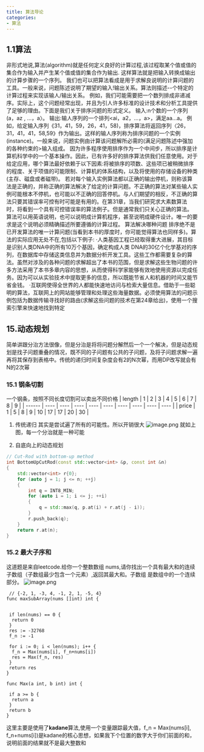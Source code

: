 ```yaml
---
title: 算法导论
categories:
- 算法
---
```


## 1.1算法
非形式地说,算法(algorithm)就是任何定义良好的计算过程,该过程取某个值或值的集合作为输入并产生某个值或值的集合作为输出.
这样算法就是把输入转换成输出的计算步骤的一个序列。
我们也可以把算法看成是用于求解良说明的计算问题的工具。一般来说，问题陈述说明了期望的输入!输出关系。算法则描述--个特定的计算过程来实现该输人/输出关系。
例如，我们可能需要把一个数列排成非递减序。实际上，这个问题经常出现，并且为引人许多标准的设计技术和分析工具提供了足够的理由。下面是我们关于排序问题的形式定义。
输入:n个数的一个序列(a，az , …，a〉。
输出:输人序列的一个排列<ai，a2，…，a>，满足aa…a。
例如，给定输入序列《31，41，59，26，41，58)，排序算法将返回序列〈26，31，41，41，58,59》作为输出。这样的输人序列称为排序问题的一个实例(instance)。一般来说，问题实例由计算该问题解所必需的(满足问题陈述中强加的各种约束的>输入组成。
因为许多程序使用排序作为一个中间步，所以排序是计算机科学中的一个基本操作。因此，已有许多好的排序算法供我们任意使用。对于给定应用，哪个算法最好依赖于以下因素:将被排序的项数、这些项已被稍微排序的程度、关于项值的可能限制、计算机的体系结构，以及将使用的存储设备的种类(主存、磁盘或者磁带)。
若对每个输入实例算法都以正确的输出停机，则称该算法是正确的，并称正确的算法解决了给定的计算问题。不正确的算法对某些输人实例可能根本不停机，也可能以不正确的回答停机。与人们期望的相反，不正确的算法只要其错误率可控有时可能是有用的。在第31章，当我们研究求大素数算法时，将看到一个具有可控错误率的算法例子。但是通常我们只关心正确的算法。
算法可以用英语说明，也可以说明成计算机程序，甚至说明成硬件设计。唯一的要求是这个说明必须精确描述所要遵循的计算过程。
算法解决哪种问题
排序绝不是已开发算法的唯一计算问题(当看到本书的厚度时，你可能觉得算法也同样多)。算法的实际应用无处不在,包括以下例子:
·人类基因工程已经取得重大进展，其目标是识别人类DNA中的所有10万个基因，确定构成人类 DNA的30亿个化学基对的序列，在数据库中存储这类信息并为数据分析开发工具。这些工作都需要复杂的算法。虽然对涉及的各种问题的求解超出了本书的范围，但是求解这些生物问题的许多方法采用了本书多章内容的思想，从而使得科学家能够有效地使用资源以完成任务。因为可以从实验技术中提取更多的信息，所以既能节省人和机器的时间又能节省金钱。
·互联网使得全世界的人都能快速地访问与检索大量信息。借助于一些聪明的算法，互联网上的网站能够管理和处理这些海量数据。必须使用算法的问题示例包括为数据传输寻找好的路由(求解这些问题的技术在第24章给出)，使用一个搜索引擎来快速地找到特定



## 15.动态规划

简单讲跟分治方法很像，但是分治是将将问题分解然后一个一个解决，但是动态规划是找子问题重叠的情况，既不同的子问题有公共的子问题，及将子问题求解一遍再将其保存到表格中。传统的递归时间复杂度会有2的N次幂，而用DP改写就会有N的2次幂

### 15.1 钢条切割

一个钢条，按照不同长度切割可以卖出不同价格
| length | 1    | 2    | 3    | 4    | 5    | 6    | 7    | 8    | 9    |
| ------ | ---- | ---- | ---- | ---- | ---- | ---- | ---- | ---- | ---- |
| price  | 1    | 5    | 8    | 9    | 10   | 17   | 17   | 20   | 30   |

1. 传统递归
其实是尝试遍了所有的可能性。所以开销很大
![image.png](https://p6-juejin.byteimg.com/tos-cn-i-k3u1fbpfcp/a40b543d0ff04056b6813faff9f3c32e~tplv-k3u1fbpfcp-watermark.image?)
就如上图，每一个分治就是一种可能

2. 自底向上的动态规划

```cpp
// Cut-Rod with bottom-up method
int BottomUpCutRod(const std::vector<int> &p, const int &n)
{
    std::vector<int> r{0};
    for (auto j = 1; j <= n; ++j)
    {
        int q = INT8_MIN;
        for (auto i = 1; i <= j; ++i)
        {
            q = std::max(q, p.at(i) + r.at(j - i));
        }
        r.push_back(q);
    }
    return r.at(n);
}
```

### 15.2 最大子序和

这道题是来自leetcode.给你一个整数数组 nums,请你找出一个具有最大和的连续子数组（子数组最少包含一个元素）,返回其最大和。子数组 是数组中的一个连续部分。
![image.png](https://p6-juejin.byteimg.com/tos-cn-i-k3u1fbpfcp/3ecb52e9f8c446efbe01435060ce41c4~tplv-k3u1fbpfcp-watermark.image?)

```golang
 // {-2, 1, -3, 4, -1, 2, 1, -5, 4}
func maxSubArray(nums []int) int {


 if len(nums) == 0 {
  return 0
 }
 res := -32768
 f_n := -1

 for i := 0; i < len(nums); i++ {
  f_n = Max(nums[i], f_n+nums[i])
  res = Max(f_n, res)
 }
 return res
}

func Max(a int, b int) int {

 if a >= b {
  return a
 }
 return b
}
```

这里主要是使用了**kadane**算法,使用一个变量跟踪最大值，f_n = Max(nums[i], f_n+nums[i])是kadane的核心思想，如果我下个位置的数字大于你们前面的和，说明前面的结果就不是最大整数和
